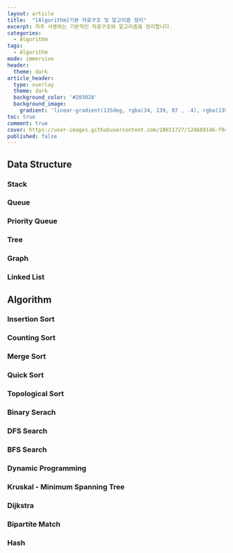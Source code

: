 ```yaml
---
layout: article
title:  "[Algorithm]기본 자료구조 및 알고리즘 정리"
excerpt: 자주 사용하는 기본적인 자료구조와 알고리즘을 정리합니다.
categories:
  - Algorithm
tags:
  - Algorithm
mode: immersive
header:
  theme: dark
article_header:
  type: overlay
  theme: dark
  background_color: '#203028'
  background_image:
    gradient: 'linear-gradient(135deg, rgba(34, 139, 87 , .4), rgba(139, 34, 139, .4))'
toc: true
comment: true
cover: https://user-images.githubusercontent.com/28651727/124689146-f94e5d80-df12-11eb-805a-2cfcff21d78b.png
published: false
---
```

## Data Structure

### Stack

### Queue

### Priority Queue

### Tree

### Graph

### Linked List

## Algorithm

### Insertion Sort

### Counting Sort

### Merge Sort

### Quick Sort

### Topological Sort

### Binary Serach

### DFS Search

### BFS Search

### Dynamic Programming

### Kruskal - Minimum Spanning Tree

### Dijkstra

### Bipartite Match

### Hash
